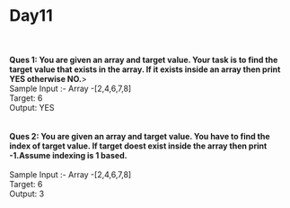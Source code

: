 # Day11
<br>
<br>
<b>Ques 1: You are given an array and target value. Your task is to find the target value that exists in the array. If it exists inside an array then print YES otherwise NO.</b>>
<br>
Sample Input :- Array -[2,4,6,7,8]<br>
Target: 6<br>
Output: YES<br>
<br>
<br>
<b>Ques 2: You are given an array and target value. You have to find the index of target value. If target doest exist inside the array then print -1.Assume indexing is 1 based.</b>
<br>
<br>
Sample Input :- Array -[2,4,6,7,8]<br>
Target: 6<br>
Output: 3<br>
<br>
<br>
